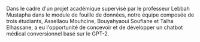 Dans le cadre d'un projet académique supervisé par le professeur Lebbah Mustapha dans le module de fouille de données, notre équipe composée de trois étudiants, Assellaou Mouhcine, Bouyahyaoui Soufiane et Talha Elhassane, a eu l'opportunité de concevoir et de développer un chatbot médical conversionnel basé sur le GPT-2. 
